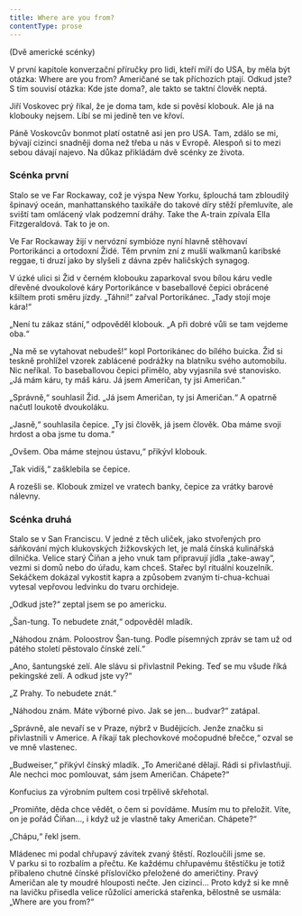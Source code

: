```yaml
---
title: Where are you from?
contentType: prose
---
```


<section>

(Dvě americké scénky)

</section>

<section>

V první kapitole konverzační příručky pro lidi, kteří míří do USA, by měla být otázka: Where are you from? Američané se tak příchozích ptají. Odkud jste? S tím souvisí otázka: Kde jste doma?, ale takto se taktní člověk neptá.

Jiří Voskovec prý říkal, že je doma tam, kde si pověsí klobouk. Ale já na klobouky nejsem. Líbí se mi jedině ten ve křoví.

Páně Voskovcův bonmot platí ostatně asi jen pro USA. Tam, zdálo se mi, bývají cizinci snadněji doma než třeba u nás v Evropě. Alespoň si to mezi sebou dávají najevo. Na důkaz přikládám dvě scénky ze života.

### Scénka první

Stalo se ve Far Rockaway, což je výspa New Yorku, šplouchá tam zbloudilý špinavý oceán, manhattanského taxikáře do takové díry stěží přemluvíte, ale sviští tam omlácený vlak podzemní dráhy. Take the A-train zpívala Ella Fitzgeraldová. Tak to je on.

Ve Far Rockaway žijí v nervózní symbióze nyní hlavně stěhovaví Portorikánci a ortodoxní Židé. Těm prvním zní z mušlí walkmanů karibské reggae, ti druzí jako by slyšeli z dávna zpěv haličských synagog.

V úzké ulici si Žid v černém klobouku zaparkoval svou bílou káru vedle dřevěné dvoukolové káry Portorikánce v baseballové čepici obrácené kšiltem proti směru jízdy. „Táhni!“ zařval Portorikánec. „Tady stojí moje kára!“

„Není tu zákaz stání,“ odpověděl klobouk. „A při dobré vůli se tam vejdeme oba.“

„Na mě se vytahovat nebudeš!“ kopl Portorikánec do bílého buicka. Žid si teskně prohlížel vzorek zablácené podrážky na blatníku svého automobilu. Nic neříkal. To baseballovou čepici přimělo, aby vyjasnila své stanovisko. „Já mám káru, ty máš káru. Já jsem Američan, ty jsi Američan.“

„Správně,“ souhlasil Žid. „Já jsem Američan, ty jsi Američan.“ A opatrně načutl loukotě dvoukoláku.

„Jasně,“ souhlasila čepice. „Ty jsi člověk, já jsem člověk. Oba máme svoji hrdost a oba jsme tu doma.“

„Ovšem. Oba máme stejnou ústavu,“ přikývl klobouk.

„Tak vidíš,“ zašklebila se čepice.

A rozešli se. Klobouk zmizel ve vratech banky, čepice za vrátky barové nálevny.

### Scénka druhá

Stalo se v San Franciscu. V jedné z těch uliček, jako stvořených pro sáňkování mých klukovských žižkovských let, je malá čínská kulinářská dílnička. Velice starý Číňan a jeho vnuk tam připravují jídla „take-away“, vezmi si domů nebo do úřadu, kam chceš. Stařec byl rituální kouzelník. Sekáčkem dokázal vykostit kapra a způsobem zvaným ti-chua-kchuai vytesal vepřovou ledvinku do tvaru orchideje.

„Odkud jste?“ zeptal jsem se po americku.

„Šan-tung. To nebudete znát,“ odpověděl mladík.

„Náhodou znám. Poloostrov Šan-tung. Podle písemných zpráv se tam už od pátého století pěstovalo čínské zelí.“

„Ano, šantungské zelí. Ale slávu si přivlastnil Peking. Teď se mu všude říká pekingské zelí. A odkud jste vy?“

„Z Prahy. To nebudete znát.“

„Náhodou znám. Máte výborné pivo. Jak se jen… budvar?“ zatápal.

„Správně, ale nevaří se v Praze, nýbrž v Budějicích. Jenže značku si přivlastnili v Americe. A říkají tak plechovkové močopudné břečce,“ ozval se ve mně vlastenec.

„Budweiser,“ přikývl čínský mladík. „To Američané dělají. Rádi si přivlastňují. Ale nechci moc pomlouvat, sám jsem Američan. Chápete?“

Konfucius za výrobním pultem cosi trpělivě skřehotal.

„Promiňte, děda chce vědět, o čem si povídáme. Musím mu to přeložit. Víte, on je pořád Číňan…, i když už je vlastně taky Američan. Chápete?“

„Chápu,“ řekl jsem.

Mládenec mi podal chřupavý závitek zvaný štěstí. Rozloučili jsme se. V parku si to rozbalím a přečtu. Ke každému chřupavému štěstíčku je totiž přibaleno chutné čínské příslovíčko přeložené do američtiny. Pravý Američan ale ty moudré hlouposti nečte. Jen cizinci… Proto když si ke mně na lavičku přisedla velice růžolící americká stařenka, bělostně se usmála: „Where are you from?“

</section>
